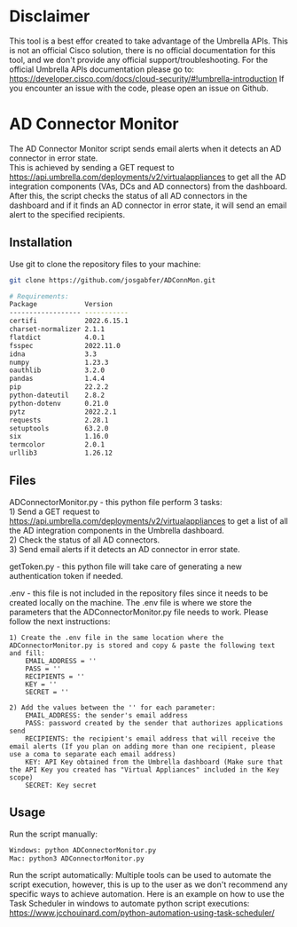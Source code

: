 # Disclaimer

This tool is a best effor created to take advantage of the Umbrella APIs. This is not an official Cisco solution, there is no official documentation for this tool, and we don't provide any official support/troubleshooting.
For the official Umbrella APIs documentation please go to: https://developer.cisco.com/docs/cloud-security/#!umbrella-introduction
If you encounter an issue with the code, please open an issue on Github.

# AD Connector Monitor

The AD Connector Monitor script sends email alerts when it detects an AD connector in error state.  
This is achieved by sending a GET request to https://api.umbrella.com/deployments/v2/virtualappliances to get all the AD integration components (VAs, DCs and AD connectors) from the dashboard. After this, the script checks the status of all AD connectors in the dashboard and if it finds an AD connector in error state, it will send an email alert to the specified recipients.

## Installation

Use git to clone the repository files to your machine:

```bash
git clone https://github.com/josgabfer/ADConnMon.git

# Requirements:
Package            Version
------------------ -----------
certifi            2022.6.15.1
charset-normalizer 2.1.1
flatdict           4.0.1
fsspec             2022.11.0
idna               3.3
numpy              1.23.3
oauthlib           3.2.0
pandas             1.4.4
pip                22.2.2
python-dateutil    2.8.2
python-dotenv      0.21.0
pytz               2022.2.1
requests           2.28.1
setuptools         63.2.0
six                1.16.0
termcolor          2.0.1
urllib3            1.26.12
```

## Files

ADConnectorMonitor.py - this python file perform 3 tasks:  
    1) Send a GET request to https://api.umbrella.com/deployments/v2/virtualappliances to get a list of all the AD integration components in the Umbrella dashboard.  
    2) Check the status of all AD connectors.  
    3) Send email alerts if it detects an AD connector in error state.  

getToken.py - this python file will take care of generating a new authentication token if needed.

.env - this file is not included in the repository files since it needs to be created locally on the machine. The .env file is where we store the parameters that the ADConnectorMonitor.py file needs to work. Please follow the next instructions:  
```
1) Create the .env file in the same location where the ADConnectorMonitor.py is stored and copy & paste the following text and fill:  
    EMAIL_ADDRESS = ''  
    PASS = ''  
    RECIPIENTS = ''  
    KEY = ''  
    SECRET = ''  
```

```
2) Add the values between the '' for each parameter:  
    EMAIL_ADDRESS: the sender's email address  
    PASS: password created by the sender that authorizes applications send  
    RECIPIENTS: the recipient's email address that will receive the email alerts (If you plan on adding more than one recipient, please use a coma to separate each email address)  
    KEY: API Key obtained from the Umbrella dashboard (Make sure that the API Key you created has "Virtual Appliances" included in the Key scope)  
    SECRET: Key secret  
```

## Usage

Run the script manually:
```python
Windows: python ADConnectorMonitor.py
Mac: python3 ADConnectorMonitor.py
```

Run the script automatically:
Multiple tools can be used to automate the script execution, however, this is up to the user as we don't recommend any specific ways to achieve automation. Here is an example on how to use the Task Scheduler in windows to automate python script executions: https://www.jcchouinard.com/python-automation-using-task-scheduler/
